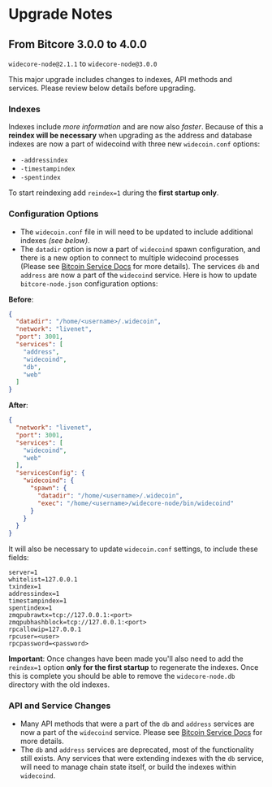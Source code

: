 # Upgrade Notes

## From Bitcore 3.0.0 to 4.0.0

`widecore-node@2.1.1` to `widecore-node@3.0.0`

This major upgrade includes changes to indexes, API methods and services. Please review below details before upgrading.

### Indexes

Indexes include *more information* and are now also *faster*. Because of this a **reindex will be necessary** when upgrading as the address and database indexes are now a part of widecoind with three new `widecoin.conf` options:
- `-addressindex`
- `-timestampindex`
- `-spentindex`

To start reindexing add `reindex=1` during the **first startup only**.

### Configuration Options

- The `widecoin.conf` file in will need to be updated to include additional indexes *(see below)*.
- The `datadir` option is now a part of `widecoind` spawn configuration, and there is a new option to connect to multiple widecoind processes (Please see [Bitcoin Service Docs](services/widecoind.md) for more details). The services `db` and `address` are now a part of the `widecoind` service. Here is how to update `bitcore-node.json` configuration options:

**Before**:
```json
{
  "datadir": "/home/<username>/.widecoin",
  "network": "livenet",
  "port": 3001,
  "services": [
    "address",
    "widecoind",
    "db",
    "web"
  ]
}
```

**After**:
```json
{
  "network": "livenet",
  "port": 3001,
  "services": [
    "widecoind",
    "web"
  ],
  "servicesConfig": {
    "widecoind": {
      "spawn": {
        "datadir": "/home/<username>/.widecoin",
        "exec": "/home/<username>/widecore-node/bin/widecoind"
      }
    }
  }
}
```

It will also be necessary to update `widecoin.conf` settings, to include these fields:
```
server=1
whitelist=127.0.0.1
txindex=1
addressindex=1
timestampindex=1
spentindex=1
zmqpubrawtx=tcp://127.0.0.1:<port>
zmqpubhashblock=tcp://127.0.0.1:<port>
rpcallowip=127.0.0.1
rpcuser=<user>
rpcpassword=<password>
```

**Important**: Once changes have been made you'll also need to add the `reindex=1` option **only for the first startup** to regenerate the indexes. Once this is complete you should be able to remove the `widecore-node.db` directory with the old indexes.

### API and Service Changes
- Many API methods that were a part of the `db` and `address` services are now a part of the `widecoind` service. Please see [Bitcoin Service Docs](services/widecoind.md) for more details.
- The `db` and `address` services are deprecated, most of the functionality still exists. Any services that were extending indexes with the `db` service, will need to manage chain state itself, or build the indexes within `widecoind`.
